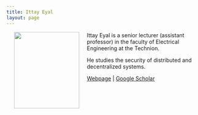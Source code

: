 ```yaml
---
title: Ittay Eyal
layout: page
---
```


<img align="left" width="170" height="200" src="../img/IttayEyal.jpg" hspace="20">

Ittay Eyal is a senior lecturer (assistant professor) in the faculty of Electrical Engineering at the Technion.

He studies the security of distributed and decentralized systems.

[Webpage](https://webee.technion.ac.il/people/ittay/) \| [Google Scholar](https://scholar.google.ch/citations?user=1oUGY7cAAAAJ&hl=en&oi=ao)
